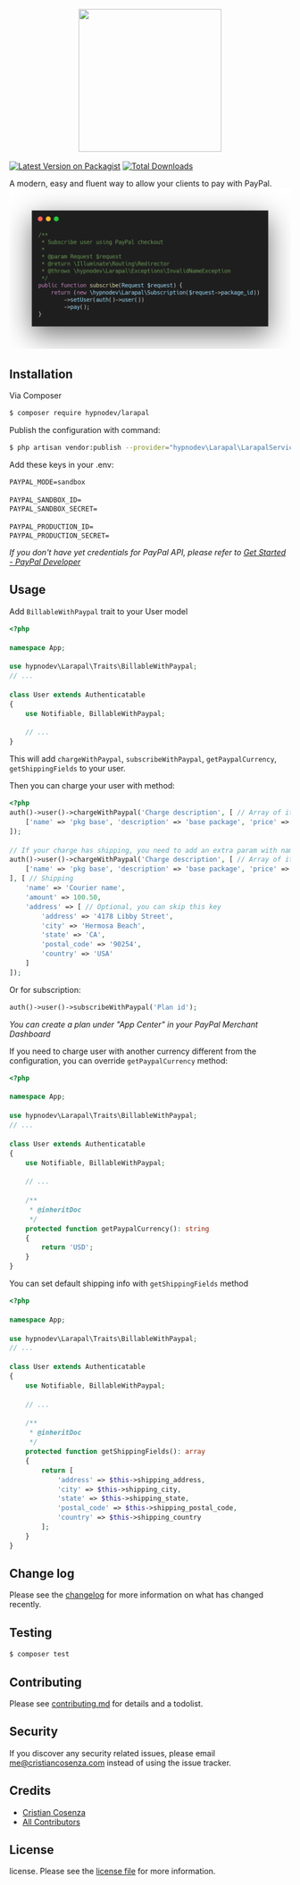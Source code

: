 <p align="center">
  <img width="256" height="256" src="https://raw.githubusercontent.com/hypnodev/larapal/master/assets/logo.png">
</p>

[![Latest Version on Packagist][ico-version]][link-packagist]
[![Total Downloads][ico-downloads]][link-downloads]

A modern, easy and fluent way to allow your clients to pay with PayPal.
![banner](./assets/banner.png)

## Installation

Via Composer

``` bash
$ composer require hypnodev/larapal
```

Publish the configuration with command:
```bash
$ php artisan vendor:publish --provider="hypnodev\Larapal\LarapalServiceProvider" 
```

Add these keys in your .env:
```dotenv
PAYPAL_MODE=sandbox

PAYPAL_SANDBOX_ID=
PAYPAL_SANDBOX_SECRET=

PAYPAL_PRODUCTION_ID=
PAYPAL_PRODUCTION_SECRET=
```
_If you don't have yet credentials for PayPal API, please refer to [Get Started - PayPal Developer](https://developer.paypal.com/docs/api/overview/#get-credentials)_

## Usage
Add `BillableWithPaypal` trait to your User model
```php
<?php

namespace App;

use hypnodev\Larapal\Traits\BillableWithPaypal;
// ...

class User extends Authenticatable
{
    use Notifiable, BillableWithPaypal;
    
    // ...
}
```

This will add `chargeWithPaypal`, `subscribeWithPaypal`, `getPaypalCurrency`, `getShippingFields` to your user.

Then you can charge your user with method:
```php
<?php
auth()->user()->chargeWithPaypal('Charge description', [ // Array of items
    ['name' => 'pkg base', 'description' => 'base package', 'price' => 10.00, 'tax' => 2]
]);

// If your charge has shipping, you need to add an extra param with name and amount
auth()->user()->chargeWithPaypal('Charge description', [ // Array of items
    ['name' => 'pkg base', 'description' => 'base package', 'price' => 10.00, 'tax' => 2]
], [ // Shipping
    'name' => 'Courier name',
    'amount' => 100.50,
    'address' => [ // Optional, you can skip this key
        'address' => '4178 Libby Street',
        'city' => 'Hermosa Beach',
        'state' => 'CA',
        'postal_code' => '90254',
        'country' => 'USA'
    ]
]);
```

Or for subscription:
```php
auth()->user()->subscribeWithPaypal('Plan id');
```
_You can create a plan under "App Center" in your PayPal Merchant Dashboard_ 

If you need to charge user with another currency different from the configuration, you can override `getPaypalCurrency` method:
```php
<?php

namespace App;

use hypnodev\Larapal\Traits\BillableWithPaypal;
// ...

class User extends Authenticatable
{
    use Notifiable, BillableWithPaypal;
    
    // ...
    
    /**
     * @inheritDoc
     */
    protected function getPaypalCurrency(): string
    {
        return 'USD';
    }
}
```

You can set default shipping info with `getShippingFields` method
```php
<?php

namespace App;

use hypnodev\Larapal\Traits\BillableWithPaypal;
// ...

class User extends Authenticatable
{
    use Notifiable, BillableWithPaypal;
    
    // ...
    
    /**
     * @inheritDoc
     */
    protected function getShippingFields(): array
    {
        return [
            'address' => $this->shipping_address,
            'city' => $this->shipping_city,
            'state' => $this->shipping_state,
            'postal_code' => $this->shipping_postal_code,
            'country' => $this->shipping_country
        ];
    }
}
```

## Change log

Please see the [changelog](changelog.md) for more information on what has changed recently.

## Testing

``` bash
$ composer test
```

## Contributing

Please see [contributing.md](contributing.md) for details and a todolist.

## Security

If you discover any security related issues, please email me@cristiancosenza.com instead of using the issue tracker.

## Credits

- [Cristian Cosenza][link-author]
- [All Contributors][link-contributors]

## License

license. Please see the [license file](license.md) for more information.

[ico-version]: https://img.shields.io/packagist/v/hypnodev/larapal.svg?style=flat-square
[ico-downloads]: https://img.shields.io/packagist/dt/hypnodev/larapal.svg?style=flat-square
[ico-travis]: https://img.shields.io/travis/hypnodev/larapal/master.svg?style=flat-square
[ico-styleci]: https://styleci.io/repos/12345678/shield

[link-packagist]: https://packagist.org/packages/hypnodev/larapal
[link-downloads]: https://packagist.org/packages/hypnodev/larapal
[link-author]: https://github.com/hypnodev
[link-contributors]: ../../contributors
